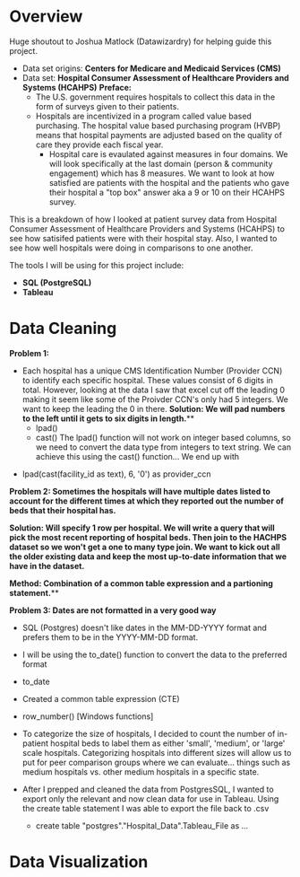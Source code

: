 # Overview
Huge shoutout to Joshua Matlock (Datawizardry) for helping guide this project.

* Data set origins: **Centers for Medicare and Medicaid Services (CMS)**
* Data set: **Hospital Consumer Assessment of Healthcare Providers and Systems (HCAHPS)**
**Preface:**
  * The U.S. government requires hospitals to collect this data in the form of surveys given to their patients.
  * Hospitals are incentivized in a program called value based purchasing. The hospital value based purchasing program (HVBP) means that hospital payments are adjusted based on the quality of care they provide each fiscal year.
    * Hospital care is evaulated against measures in four domains. We will look specifically at the last domain (person & community engagement) which has 8 measures. We want to look at how satisfied are patients with the hospital and the patients who gave their hospital a "top box" answer aka a 9 or 10 on their HCAHPS survey.
   
This is a breakdown of how I looked at patient survey data from Hospital Consumer Assessment of Healthcare Providers and Systems (HCAHPS) to see how satisifed patients were with their hospital stay. Also, I wanted to see how well hospitals were doing in comparisons to one another.

The tools I will be using for this project include:
* **SQL (PostgreSQL)**
* **Tableau**

# Data Cleaning
**Problem 1:**
* Each hospital has a unique CMS Identification Number (Provider CCN) to identify each specific hospital. These values consist of 6 digits in total. However, looking at the data I saw that excel cut off the leading 0 making it seem like some of the Proivder CCN's only had 5 integers. We want to keep the leading the 0 in there.
**Solution: We will pad numbers to the left until it gets to six digits in length.****
   * lpad()
   * cast()
The lpad() function will not work on integer based columns, so we need to convert the data type from integers to text string.
We can achieve this using the cast() function...
We end up with
- lpad(cast(facility_id as text), 6, '0') as provider_ccn

**Problem 2: Sometimes the hospitals will have multiple dates listed to account for the different times at which they reported out the number of beds that their hospital has.**

**Solution: Will specify 1 row per hospital. We will write a query that will pick the most recent reporting of hospital beds. Then join to the HACHPS dataset so we won't get a one to many type join. We want to kick out all the older existing data and keep the most up-to-date information that we have in the dataset.**

**Method: Combination of a common table expression and a partioning statement.****

**Problem 3: Dates are not formatted in a very good way**
* SQL (Postgres) doesn't like dates in the MM-DD-YYYY format and prefers them to be in the YYYY-MM-DD format.
* I will be using the to_date() function to convert the data to the preferred format



* to_date

* Created a common table expression (CTE)
 
* row_number() [Windows functions]

* To categorize the size of hospitals, I decided to count the number of in-patient hospital beds to label them as either 'small', 'medium', or 'large' scale hospitals. Categorizing hospitals into different sizes will allow us to put for peer comparison groups where we can evaluate... things such as medium hospitals vs. other medium hospitals in a specific state.

* After I prepped and cleaned the data from PostgresSQL, I wanted to export only the relevant and now clean data for use in Tableau. Using the create table statement I was able to export the file back to .csv
  * create table "postgres"."Hospital_Data".Tableau_File as
  ...


# Data Visualization
